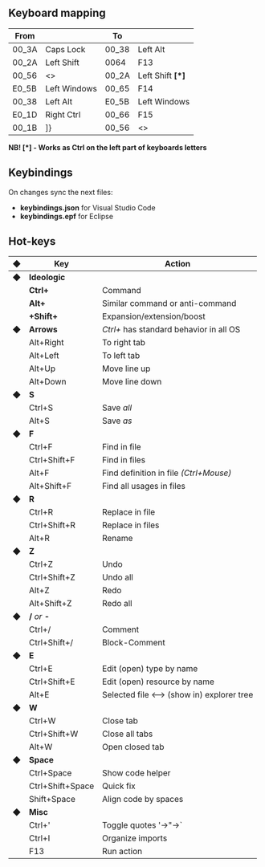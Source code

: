 

## Keyboard mapping

| From || To ||
| ---- | ------ | ---- | ------ |
| 00_3A | Caps Lock | 00_38 |Left Alt | 
| 00_2A | Left Shift | 0064 |F13 | 
| 00_56 | <> | 00_2A | Left Shift __[*]__ |
| E0_5B | Left Windows | 00_65 | F14 |  
| 00_38 | Left Alt | E0_5B | Left Windows | 
| E0_1D | Right Ctrl | 00_66 | F15 |   
| 00_1B | ]} | 00_56 | <> | 

 __NB! __[*]__ - Works as Ctrl on the left part of keyboards letters__

## Keybindings

On changes sync the next files:

 * __keybindings.json__ for Visual Studio Code
 * __keybindings.epf__ for Eclipse


## Hot-keys

|◆| Key | Action |
| - | ---- | ------ |
|◆| __Ideologic__
|| __Ctrl+__ | Command |
|| __Alt+__ | Similar command or anti-command |
|| __+Shift+__ | Expansion/extension/boost  |
|◆| __Arrows__ | _Ctrl+_ has standard behavior in all OS |
|| Alt+Right | To right tab |
|| Alt+Left | To left tab |
|| Alt+Up | Move line up |
|| Alt+Down | Move line down |
|◆| __S__
|| Ctrl+S | Save _all_ |
|| Alt+S | Save _as_ |
|◆| __F__
|| Ctrl+F | Find in file |
|| Ctrl+Shift+F | Find in files |
|| Alt+F | Find definition in file _(Ctrl+Mouse)_ |
|| Alt+Shift+F | Find all usages in files |
|◆| __R__
|| Ctrl+R | Replace in file |
|| Ctrl+Shift+R | Replace in files |
|| Alt+R | Rename |
|◆| __Z__
|| Ctrl+Z | Undo |
|| Ctrl+Shift+Z | Undo all |
|| Alt+Z | Redo |
|| Alt+Shift+Z | Redo all |
|◆| __/__ _or_ __-__
|| Ctrl+/ | Comment |
|| Ctrl+Shift+/ | Block-Comment |
|◆| __E__
|| Ctrl+E | Edit (open) type by name |
|| Ctrl+Shift+E | Edit (open) resource by name |
|| Alt+E | Selected file <--> (show in) explorer tree |
|◆| __W__
|| Ctrl+W | Close tab |
|| Ctrl+Shift+W | Close all tabs |
|| Alt+W | Open closed tab |
|◆| __Space__
|| Ctrl+Space | Show code helper |
|| Ctrl+Shift+Space | Quick fix |
|| Shift+Space | Align code by spaces |
|◆| __Misc__
|| Ctrl+' | Toggle quotes '->"->` |
|| Ctrl+I | Organize imports |
|| F13 | Run action |
